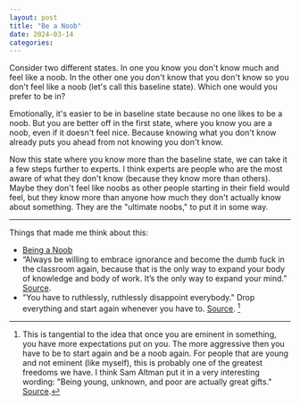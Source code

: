 ```yaml
---
layout: post
title: "Be a Noob"
date: 2024-03-14
categories:
---
```


Consider two different states. In one you know you don't know much and feel like a noob. In the other one you don't know that you don't know so you don't feel like a noob (let's call this baseline state). Which one would you prefer to be in?

Emotionally, it's easier to be in baseline state because no one likes to be a noob. But you are better off in the first state, where you know you are a noob, even if it doesn't feel nice. Because knowing what you don't know already puts you ahead from not knowing you don't know.

Now this state where you know more than the baseline state, we can take it a few steps further to experts. I think experts are people who are the most aware of what they don't know (because they know more than others). Maybe they don't feel like noobs as other people starting in their field would feel, but they know more than anyone how much they don't actually know about something. They are the "ultimate noobs," to put it in some way.

---

Things that made me think about this:
- [Being a Noob](https://paulgraham.com/noob.html)
- “Always be willing to embrace ignorance and become the dumb fuck in the classroom again, because that is the only way to expand your body of knowledge and body of work. It’s the only way to expand your mind.” [Source](https://www.goodreads.com/quotes/9880507-always-be-willing-to-embrace-ignorance-and-become-the-dumb).
- "You have to ruthlessly, ruthlessly disappoint everybody." Drop everything and start again whenever you have to. [Source](https://youtu.be/3qHkcs3kG44?si=LSpO2BEboy3Xaycs&t=7450). [^1]

[^1]: This is tangential to the idea that once you are eminent in something, you have more expectations put on you. The more aggressive then you have to be to start again and be a noob again. For people that are young and not eminent (like myself), this is probably one of the greatest freedoms we have. I think Sam Altman put it in a very interesting wording: "Being young, unknown, and poor are actually great gifts." [Source](https://twitter.com/ZFellows_/status/1729816070955864506).
